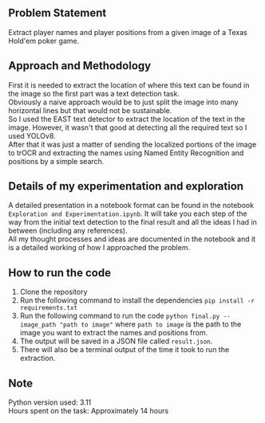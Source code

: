 ## Problem Statement
Extract player names and player positions from a given image of a Texas Hold'em poker game.
## Approach and Methodology
First it is needed to extract the location of where this text can be found in the image so the first part was a text detection task. <br>
Obviously a naive approach would be to just split the image into many horizontal lines but that would not be sustainable. <br>
So I used the EAST text detector to extract the location of the text in the image. However, it wasn't that good at detecting all the required text so I used YOLOv8. <br>
After that it was just a matter of sending the localized portions of the image to trOCR and extracting the names using Named Entity Recognition and positions by a simple search.
## Details of my experimentation and exploration
A detailed presentation in a notebook format can be found in the notebook ```Exploration and Experimentation.ipynb```. It will take you each step of the way from the initial text detection to the final result and
all the ideas I had in between (including any references). <br>
All my thought processes and ideas are documented in the notebook and it is a detailed working of how I approached the problem.
## How to run the code
1. Clone the repository
2. Run the following command to install the dependencies
```pip install -r requirements.txt```
3. Run the following command to run the code
```python final.py --image_path "path to image"``` where ```path to image``` is the path to the image you want to extract the names and positions from.
4. The output will be saved in a JSON file called ```result.json```.
5. There will also be a terminal output of the time it took to run the extraction.

## Note
Python version used: 3.11 <br>
Hours spent on the task: Approximately 14 hours
